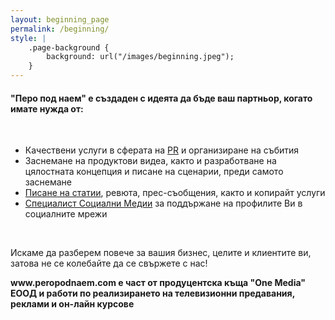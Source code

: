 ```yaml
---
layout: beginning_page
permalink: /beginning/
style: |
    .page-background {
        background: url("/images/beginning.jpeg");
    }
---
```

<h4>"Перо под наем" е създаден с идеята да бъде ваш партньор, когато имате нужда от:</h4>
<br>
<ul>
<li>Качествени услуги в сферата на <a href="http://peropodnaem.com/услуги/pr-организиране-на-събития/">PR</a> и организиране на събития</li>
<li>Заснемане на продуктови видеа, както и разработване на цялостната концепция и писане на сценарии, преди самото заснемане</li>
<li><a href="http://peropodnaem.com/услуги/писане-статии-сценарии/">Писане на статии</a>, ревюта, прес-съобщения, както и копирайт услуги</li>
<li><a href="http://peropodnaem.com/услуги/специалист-социални-медии/">Специалист Социални Медии</a> за поддържане на профилите Ви в социалните мрежи</li>
</ul>
<br>
<p>Искаме да разберем повече за вашия бизнес, целите и клиентите ви, затова не се колебайте да се свържете с нас!</p>

<p><strong>www.peropodnaem.com e част от продуцентска къща "One Media" ЕООД и работи по реализирането на телевизионни предавания, реклами и он-лайн курсове</strong></p>